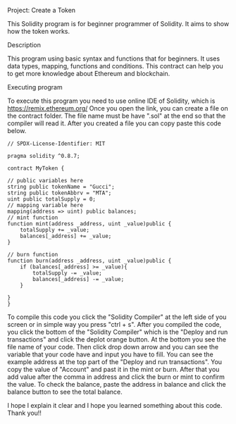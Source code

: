 Project: Create a Token

This Solidity program is for beginner programmer of Solidity. It aims to show how the token works.

Description

This program using basic syntax and functions that for beginners. It uses data types, mapping, functions and conditions.
This contract can help you to get more knowledge about Ethereum and blockchain. 

Executing program

To execute this program you need to use online IDE of Solidity, which is https://remix.ethereum.org/
Once you open the link, you can create a file on the contract folder. The file name must be have ".sol" at the end so that the compiler will read it.
After you created a file you can copy paste this code below.

	// SPDX-License-Identifier: MIT
 
	pragma solidity ^0.8.7;

	contract MyToken {

    // public variables here
    string public tokenName = "Gucci";
    string public tokenAbbrv = "MTA";
    uint public totalSupply = 0;
    // mapping variable here
    mapping(address => uint) public balances;
    // mint function
    function mint(address _address, uint _value)public {
        totalSupply += _value;
        balances[_address] += _value;
    }

    // burn function
    function burn(address _address, uint _value)public {
        if (balances[_address] >= _value){
            totalSupply -= _value;
            balances[_address] -= _value;
        }
        
    }
	}

 To compile this code you click the "Solidity Compiler" at the left side of you screen or in simple way you press "ctrl + s". 
 After you compiled the code, you click the bottom of the "Solidity Compiler" which is the "Deploy and run transactions" and click the deplot orange button.
 At the bottom you see the file name of your code. Then click drop down arrow and you can see the variable that your code have and input you have to fill.
 You can see the example address at the top part of the "Deploy and run transactions". You copy the value of "Account" and past it in the mint or burn.
 After that you add value after the comma in address and click the burn or mint to confirm the value. To check the balance, paste the address in balance and click the balance button 
 to see the total balance. 

 I hope I explain it clear and I hope you learned something about this code. Thank you!!

    

